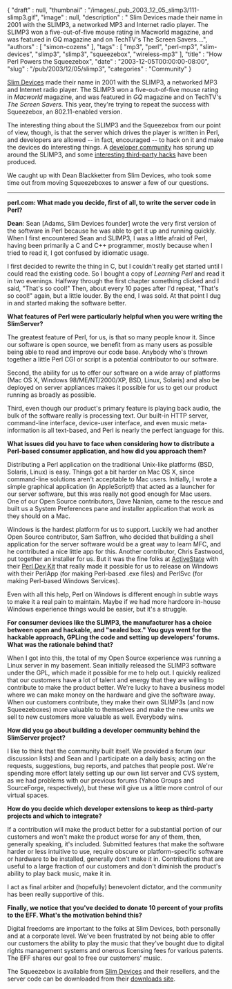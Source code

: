 {
   "draft" : null,
   "thumbnail" : "/images/_pub_2003_12_05_slimp3/111-slimp3.gif",
   "image" : null,
   "description" : " Slim Devices made their name in 2001 with the SLIMP3, a networked MP3 and Internet radio player. The SLIMP3 won a five-out-of-five mouse rating in Macworld magazine, and was featured in GQ magazine and on TechTV's The Screen Savers....",
   "authors" : [
      "simon-cozens"
   ],
   "tags" : [
      "mp3",
      "perl",
      "perl-mp3",
      "slim-devices",
      "slimp3",
      "slimp3",
      "squeezebox",
      "wireless-mp3"
   ],
   "title" : "How Perl Powers the Squeezebox",
   "date" : "2003-12-05T00:00:00-08:00",
   "slug" : "/pub/2003/12/05/slimp3",
   "categories" : "Community"
}





[Slim Devices](http://www.slimdevices.com/) made their name in 2001 with
the SLIMP3, a networked MP3 and Internet radio player. The SLIMP3 won a
five-out-of-five mouse rating in *Macworld* magazine, and was featured
in *GQ* magazine and on TechTV's *The Screen Savers*. This year, they're
trying to repeat the success with Squeezebox, an 802.11-enabled version.

The interesting thing about the SLIMP3 and the Squeezebox from our point
of view, though, is that the server which drives the player is written
in Perl, and developers are allowed -- in fact, encouraged -- to hack on
it and make the devices do interesting things. A [developer
community](http://www.slimdevices.com/dev_overview.html) has sprung up
around the SLIMP3, and some [interesting third-party
hacks](http://www.slimdevices.com/dev_third_party.html) have been
produced.

We caught up with Dean Blackketter from Slim Devices, who took some time
out from moving Squeezeboxes to answer a few of our questions.

------------------------------------------------------------------------

**perl.com: What made you decide, first of all, to write the server code
in Perl?**

**Dean**: Sean \[Adams, Slim Devices founder\] wrote the very first
version of the software in Perl because he was able to get it up and
running quickly. When I first encountered Sean and SLIMP3, I was a
little afraid of Perl, having been primarily a C and C++ programmer,
mostly because when I tried to read it, I got confused by idiomatic
usage.

I first decided to rewrite the thing in C, but I couldn't really get
started until I could read the existing code. So I bought a copy of
*Learning Perl* and read it in two evenings. Halfway through the first
chapter something clicked and I said, "That's so cool!" Then, about
every 10 pages after I'd repeat, "That's so cool!" again, but a little
louder. By the end, I was sold. At that point I dug in and started
making the software better.

**What features of Perl were particularly helpful when you were writing
the SlimServer?**

The greatest feature of Perl, for us, is that so many people know it.
Since our software is open source, we benefit from as many users as
possible being able to read and improve our code base. Anybody who's
thrown together a little Perl CGI or script is a potential contributor
to our software.

Second, the ability for us to offer our software on a wide array of
platforms (Mac OS X, Windows 98/ME/NT/2000/XP, BSD, Linux, Solaris) and
also be deployed on server appliances makes it possible for us to get
our product running as broadly as possible.

Third, even though our product's primary feature is playing back audio,
the bulk of the software really is processing text. Our built-in HTTP
server, command-line interface, device-user interface, and even music
meta-information is all text-based, and Perl is nearly the perfect
language for this.

**What issues did you have to face when considering how to distribute a
Perl-based consumer application, and how did you approach them?**

Distributing a Perl application on the traditional Unix-like platforms
(BSD, Solaris, Linux) is easy. Things got a bit harder on Mac OS X,
since command-line solutions aren't acceptable to Mac users. Initially,
I wrote a simple graphical application (in AppleScript!) that acted as a
launcher for our server software, but this was really not good enough
for Mac users. One of our Open Source contributors, Dave Nanian, came to
the rescue and built us a System Preferences pane and installer
application that work as they should on a Mac.

Windows is the hardest platform for us to support. Luckily we had
another Open Source contributor, Sam Saffron, who decided that building
a shell application for the server software would be a great way to
learn MFC, and he contributed a nice little app for this. Another
contributor, Chris Eastwood, put together an installer for us. But it
was the fine folks at [ActiveState](http://www.activestate.com/) with
their [Perl Dev Kit](http://www.activestate.com/Products/Perl_Dev_Kit/)
that really made it possible for us to release on Windows with their
PerlApp (for making Perl-based .exe files) and PerlSvc (for making
Perl-based Windows Services).

Even with all this help, Perl on Windows is different enough in subtle
ways to make it a real pain to maintain. Maybe if we had more hardcore
in-house Windows experience things would be easier, but it's a struggle.

**For consumer devices like the SLIMP3, the manufacturer has a choice
between open and hackable, and "sealed box." You guys went for the
hackable approach, GPLing the code and setting up developers' forums.
What was the rationale behind that?**

When I got into this, the total of my Open Source experience was running
a Linux server in my basement. Sean initially released the SLIMP3
software under the GPL, which made it possible for me to help out. I
quickly realized that our customers have a lot of talent and energy that
they are willing to contribute to make the product better. We're lucky
to have a business model where we can make money on the hardware and
give the software away. When our customers contribute, they make their
own SLIMP3s (and now Squeezeboxes) more valuable to themselves and make
the new units we sell to new customers more valuable as well. Everybody
wins.

**How did you go about building a developer community behind the
SlimServer project?**

I like to think that the community built itself. We provided a forum
(our discussion lists) and Sean and I participate on a daily basis;
acting on the requests, suggestions, bug reports, and patches that
people post. We're spending more effort lately setting up our own list
server and CVS system, as we had problems with our previous forums
(Yahoo Groups and SourceForge, respectively), but these will give us a
little more control of our virtual spaces.

**How do you decide which developer extensions to keep as third-party
projects and which to integrate?**

If a contribution will make the product better for a substantial portion
of our customers and won't make the product worse for any of them, then,
generally speaking, it's included. Submitted features that make the
software harder or less intuitive to use, require obscure or
platform-specific software or hardware to be installed, generally don't
make it in. Contributions that are useful to a large fraction of our
customers and don't diminish the product's ability to play back music,
make it in.

I act as final arbiter and (hopefully) benevolent dictator, and the
community has been really supportive of this.

**Finally, we notice that you've decided to donate 10 percent of your
profits to the EFF. What's the motivation behind this?**

Digital freedoms are important to the folks at Slim Devices, both
personally and at a corporate level. We've been frustrated by not being
able to offer our customers the ability to play the music that they've
bought due to digital rights management systems and onerous licensing
fees for various patents. The EFF shares our goal to free our customers'
music.

The Squeezebox is available from [Slim
Devices](http://www.slimdevices.com/) and their resellers, and the
server code can be downloaded from their [downloads
site](http://www.slimdevices.com/su_downloads.html).


